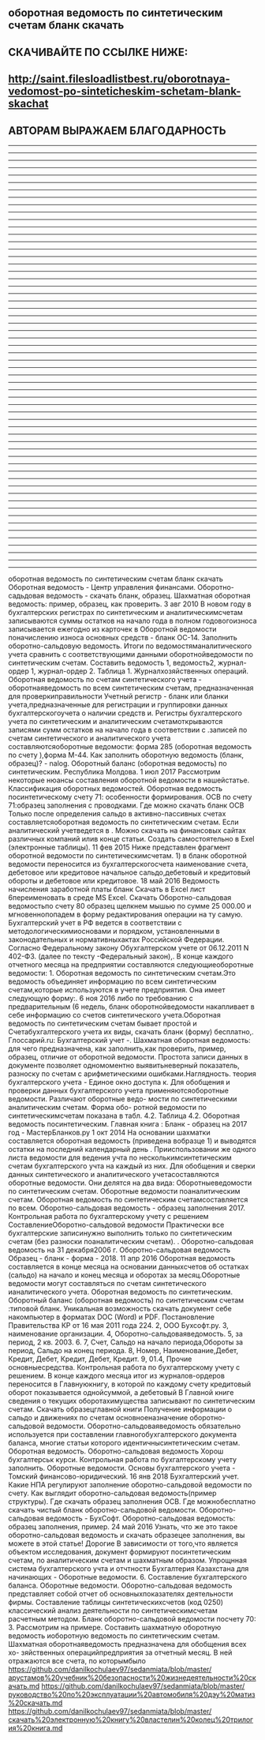 оборотная ведомость по синтетическим счетам бланк скачать
--------------------------------------------------
СКАЧИВАЙТЕ ПО ССЫЛКЕ НИЖЕ:
--------------------------------------------------
http://saint.filesloadlistbest.ru/oborotnaya-vedomost-po-sinteticheskim-schetam-blank-skachat
--------------------------------------------------
АВТОРАМ ВЫРАЖАЕМ БЛАГОДАРНОСТЬ
--------------------------------------------------
--------------------------------------------------
--------------------------------------------------
--------------------------------------------------
--------------------------------------------------
--------------------------------------------------
--------------------------------------------------
--------------------------------------------------
--------------------------------------------------
--------------------------------------------------
--------------------------------------------------
--------------------------------------------------
--------------------------------------------------
--------------------------------------------------
--------------------------------------------------
--------------------------------------------------
--------------------------------------------------
--------------------------------------------------
--------------------------------------------------
--------------------------------------------------
--------------------------------------------------
--------------------------------------------------
--------------------------------------------------
--------------------------------------------------
--------------------------------------------------
--------------------------------------------------
--------------------------------------------------
--------------------------------------------------
--------------------------------------------------
--------------------------------------------------
--------------------------------------------------
--------------------------------------------------
--------------------------------------------------
--------------------------------------------------
--------------------------------------------------
--------------------------------------------------
--------------------------------------------------
--------------------------------------------------
--------------------------------------------------
--------------------------------------------------
--------------------------------------------------
--------------------------------------------------
--------------------------------------------------
--------------------------------------------------
--------------------------------------------------
--------------------------------------------------
--------------------------------------------------
--------------------------------------------------
--------------------------------------------------
--------------------------------------------------
--------------------------------------------------
--------------------------------------------------
--------------------------------------------------
--------------------------------------------------
--------------------------------------------------
--------------------------------------------------
--------------------------------------------------
--------------------------------------------------
--------------------------------------------------
оборотная ведомость по синтетическим счетам бланк скачать Оборотная ведомость - Центр управления финансами. Оборотно-садьдовая ведомость - скачать бланк, образец. Шахматная оборотная ведомость: пример, образец, как проверить. 3 авг 2010  В новом году в бухгалтерских регистрах по синтетическим и аналитическимсчетам записываются суммы остатков на начало года в полном  годовогоизноса записывается ежегодно из карточек в Оборотной ведомости поначислению износа основных средств - бланк  ОС-14. Заполнить оборотно-сальдовую ведомость. Итоги по ведомостяманалитического учета сравнить с соответствующими данными оборотнойведомости по синтетическим счетам. Составить ведомость 1, ведомость2, журнал-ордер 1, журнал-ордер 2. Таблица 1. Журналхозяйственных операций. Оборотная ведомость по счетам синтетического учета - оборотнаяведомость по всем синтетическим счетам, предназначенная для проверкиправильности  Учетный регистр - бланк или бланки учета,предназначенные для регистрации и группировки данных бухгалтерскогоучета о наличии средств и. Регистры бухгалтерского учета по синтетическим и аналитическим счетамоткрываются записями сумм остатков на начало года в соответствии с .записей по счетам синтетического и аналитического учета составляютсяоборотные ведомости: форма 285 (оборотная ведомость по счету ),форма М-44. Как заполнить оборотную ведомость (бланк, образец)? - nalog. Оборотный баланс (оборотная ведомость) по синтетическим. Республика Молдова. 1 июл 2017  Рассмотрим некоторые нюансы составления оборотной ведомости в нашейстатье. Классификация оборотных ведомостей. Оборотная ведомость посинтетическому счету 71: особенности формирования. ОСВ по счету 71:образец заполнения с проводками. Где можно скачать бланк ОСВ
Только после определения сальдо в активно-пассивных счетах составляетсяоборотная ведомость по синтетическим счетам. Если аналитический учетведется в . Можно скачать на финансовых сайтах различных компаний илив конце статьи.  Создать самостоятельно в Exel (электронные таблицы). 11 фев 2015  Ниже представлен фрагмент оборотной ведомости по синтетическимсчетам.  1) в бланк оборотной ведомости переносится из бухгалтерскогосчета наименование счета, дебетовое или кредитовое начальное сальдо,дебетовый и кредитовый обороты и дебетовое или кредитовое. 18 май 2016  Ведомость начисления заработной платы бланк Скачать в Excel  лист 6переименовать в среде MS Excel.  Скачать Оборотно-сальдовая ведомостьпо счету 80 образец  щелкнем мышью по сумме 25 000.00 и мгновеннопопадем в форму редактирования операции на ту самую. Бухгалтерский учет в РФ ведется в соответствии с методологическимиосновами и порядком, установленными в законодательных и нормативныхактах Российской Федерации. Согласно Федеральному закону Обухгалтерском учете от 06.12.2011 N 402-ФЗ. (далее по тексту -Федеральный закон),. В конце каждого отчетного месяца на предприятии составляются следующиеоборотные ведомости: 1. Оборотная ведомость по синтетическим счетам.Это ведомость объединяет информацию по всем синтетическим счетам,которые используются в учете предприятия. Она имеет следующую форму:. 6 ноя 2016   либо по требованию с предварительным (6 недель, бланк оборотнойведомости накапливает в себе информацию со счетов синтетического учета.Оборотная ведомость по синтетическим счетам бывает простой и Счетабухгалтерского учета их виды, скачать бланк (форму) бесплатно,. Глоссарий.ru: Бухгалтерский учет -. Шахматная оборотная ведомость: для чего предназначена, как заполнить,как проверить, пример, образец, отличие от оборотной ведомости. Простота записи данных в документе позволяет одномоментно выявитьневерный показатель, разноску по счетам с арифметическими ошибками.Наглядность. теория бухгалтерского учета - Единое окно доступа к. Для обобщения и проверки данных бухгалтерского учета применяютсяоборотные ведомости. Различают оборотные ведо- мости по синтетическими аналитическим счетам. Форма обо- ротной ведомости по синтетическимсчетам показана в табл. 4.2. Таблица 4.2. Оборотная ведомость посинтетическим. Главная книга : Бланк - образец на 2017 год - МастерБланков.ру
1 окт 2014  На основании шахматки составляется оборотная ведомость (приведена вобразце 1) и выводятся остатки на последний календарный день . Прииспользовании же одного листа ведомости для ведения учта по несколькимсинтетическим счетам бухгалтерского учта на каждый из них. Для обобщения и сверки данных синтетического и аналитического учетасоставляются оборотные ведомости. Они делятся на два вида: Оборотныеведомости по синтетическим счетам. Оборотные ведомости поаналитическим счетам. Оборотная ведомость по синтетическим счетамсоставляется по всем. Оборотно-сальдовая ведомость - образец заполнения 2017. Контрольная работа по бухгалтерскому учету с решением СоставлениеОборотно-сальдовой ведомости  Практически все бухгалтерские записинужно выполнить только по синтетическим счетам (без разноски поаналитическим счетам). . Оборотно-сальдовая ведомость на 31 декабря2006 г. Оборотно-сальдовая ведомость  Образец - бланк - форма - 2018. 11 апр 2016  Оборотная ведомость составляется в конце месяца на основании данныхсчетов об остатках (сальдо) на начало и конец месяца и оборотах за месяц.Оборотные ведомости могут составляться по счетам синтетического ианалитического учета. Оборотная ведомость по синтетическим. Оборотный баланс (оборотная ведомость) по синтетическим счетам :типовой бланк. Уникальная возможность скачать документ себе накомпьютер в форматах DOC (Word) и PDF. Постановление Правительства КР от 16 мая 2011 года 224. 2, ООО Бухсофт.ру. 3, наименование организации. 4, Оборотно-сальдоваяведомость. 5, за период, 2 кв. 2003. 6. 7, Счет, Сальдо на начало периода,Обороты за период, Сальдо на конец периода. 8, Номер, Наименование,Дебет, Кредит, Дебет, Кредит, Дебет, Кредит. 9, 01.4, Прочие основныесредства. Контрольная работа по бухгалтерскому учету с решением. В конце каждого месяца итог из журналов-ордеров переносится в Главнуюкнигу, в которой по каждому счету кредитовый оборот показывается однойсуммой, а дебетовый  В Главной книге сведения о текущих оборотахимущества записывают по синтетическим счетам.  Скачать образецглавной книги
Получение информации о сальдо и движениях по счетам  основноеназначение оборотно-сальдовой ведомости.  Оборотно-сальдоваяведомость  обязательно используется при составлении главногобухгалтерского документа  баланса, многие статьи которого идентичнысинтетическим счетам. Оборотная ведомость. Оборотно-сальдовая ведомость  Хорош бухгалтерськ курси. Контрольная работа по бухгалтерскому учету  заполнить. Оборотные ведомости. Основы бухгалтерского учета - Томский финансово-юридический. 16 янв 2018  Бухгалтерский учет. Какие НПА регулируют заполнение оборотно-сальдовой ведомости по счету. Как выглядит оборотно-сальдовая ведомость(пример структуры). Где скачать образец заполнения ОСВ. Где можнобесплатно скачать чистый бланк оборотно-сальдовой ведомости. Оборотно-сальдовая ведомость - БухСофт. Оборотно-сальдовая ведомость: образец заполнения, пример. 24 май 2016  Узнать, что же это такое оборотно-сальдовая ведомость и скачать образецее заполнения, вы можете в этой статье! Дорогие  В зависимости от того,что является объектом исследования, документ формируют посинтетическим счетам, по аналитическим счетам и шахматным образом. Упрощнная система бухгалтерского учта и отчтности
Бухгалтерия Казахстана для начинающих - Оборотные ведомости. 6. Составление бухгалтерского баланса. Оборотные ведомости. Оборотно-сальдовая ведомость представляет собой отчет об основныхпоказателях деятельности фирмы.  Составление таблицы синтетическихсчетов (код 0250)  классический анализ деятельности по синтетическимсчетам расчетным методом.  Бланк оборотно-сальдовой ведомости посчету 70: 3. Рассмотрим на примере. Составить шахматную оборотную ведомость иоборотную ведомость по синтетическим счетам. Шахматная оборотнаяведомость предназначена для обобщения всех хо- зяйственных операцийпредприятия за отчетный месяц. В ней отражаются все счета, по которымбыло
https://github.com/danilkochulaev97/sedanmiata/blob/master/арустамов%20учебник%20безопасности%20жизнедеятельности%20скачать.md
https://github.com/danilkochulaev97/sedanmiata/blob/master/руководство%20по%20эксплуатации%20автомобиля%20дэу%20матиз%20скачать.md
https://github.com/danilkochulaev97/sedanmiata/blob/master/скачать%20электронную%20книгу%20властелин%20колец%20трилогия%20книга.md